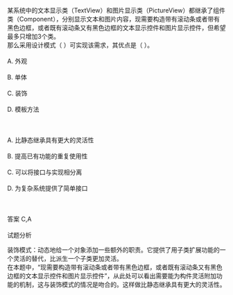 <div class="detail lh2">某系统中的文本显示类（TextView）和图片显示类（PictureView）都继承了组件类（Component），分别显示文本和图片内容，现需要构造带有滚动条或者带有黑色边框，或者既有滚动条又有黑色边框的文本显示控件和图片显示控件，但希望最多只增加3个类。<br/>
那么采用设计模式（  ）可实现该需求，其优点是（  ）。<br/><br/>A. 外观<br/><br/>B. 单体<br/><br/>C. 装饰<br/><br/>D. 模板方法<br/><br/><br/><br/>A. 比静态继承具有更大的灵活性<br/><br/>B. 提高已有功能的重复使用性<br/><br/>C. 可以将接口与实现相分离<br/><br/>D. 为复杂系统提供了简单接口<br/><br/><br/><br/>答案 C,A<br/><br/>试题分析<br/><p>装饰模式：动态地给一个对象添加一些额外的职责。它提供了用子类扩展功能的一个灵活的替代，比派生一个子类更加灵活。<br/>
    在本题中，“现需要构造带有滚动条或者带有黑色边框，或者既有滚动条又有黑色边框的文本显示控件和图片显示控件”，从此处可以看出需要能为构件灵活附加功能的机制，这与装饰模式的情况是吻合的。这样做比静态继承具有更大的灵活性。<br/></p></div>